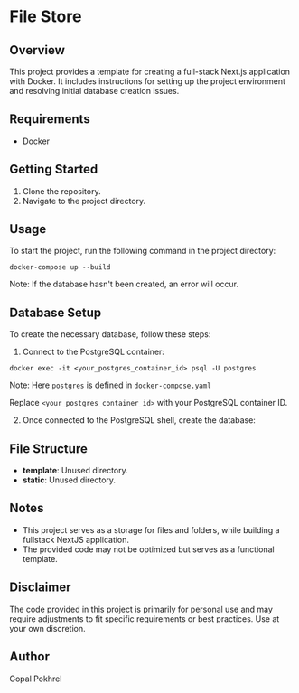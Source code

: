 # File Store

## Overview

This project provides a template for creating a full-stack Next.js application with Docker. It includes instructions for setting up the project environment and resolving initial database creation issues.

## Requirements

- Docker

## Getting Started

1. Clone the repository.
2. Navigate to the project directory.

## Usage

To start the project, run the following command in the project directory:

`docker-compose up --build`

Note: If the database hasn't been created, an error will occur.

## Database Setup

To create the necessary database, follow these steps:

1. Connect to the PostgreSQL container:

`docker exec -it <your_postgres_container_id> psql -U postgres`

Note: Here `postgres` is defined in `docker-compose.yaml`

Replace `<your_postgres_container_id>` with your PostgreSQL container ID.

2. Once connected to the PostgreSQL shell, create the database:

## File Structure

- **template**: Unused directory.
- **static**: Unused directory.

## Notes

- This project serves as a storage for files and folders, while building a fullstack NextJS application.
- The provided code may not be optimized but serves as a functional template.

## Disclaimer

The code provided in this project is primarily for personal use and may require adjustments to fit specific requirements or best practices. Use at your own discretion.

## Author

Gopal Pokhrel

